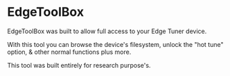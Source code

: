 # EdgeToolBox

EdgeToolBox was built to allow full access to your Edge Tuner device.

With this tool you can browse the device's filesystem, unlock the "hot tune" option, & other normal functions plus more.

This tool was built entirely for research purpose's.
